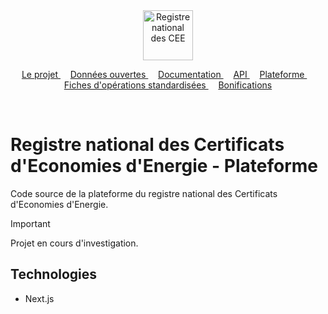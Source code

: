 <div align="center">
    <img width="auto" height="80" src="https://raw.githubusercontent.com/registre-national-cee/.github/refs/heads/main/assets/logo.svg" alt="Registre national des CEE">
</div>
<p align="center">
    <a href="https://github.com/registre-national-cee">
        Le projet
    </a>&nbsp;&nbsp;&nbsp;
    <a href="https://github.com/registre-national-cee/opendata">
        Données ouvertes
    </a>&nbsp;&nbsp;&nbsp;
    <a href="https://github.com/registre-national-cee/documentation">
        Documentation
    </a>&nbsp;&nbsp;&nbsp;
    <a href="https://github.com/registre-national-cee/api">
        API
    </a>&nbsp;&nbsp;&nbsp;
    <a href="https://github.com/registre-national-cee/app">
        Plateforme
    </a>&nbsp;&nbsp;&nbsp;
    <a href="https://github.com/registre-national-cee/fiches">
        Fiches d'opérations standardisées
    </a>&nbsp;&nbsp;&nbsp;
    <a href="https://github.com/registre-national-cee/bonifications">
        Bonifications
    </a>
</p>
<br/>

# Registre national des Certificats d'Economies d'Energie - Plateforme

Code source de la plateforme du registre national des Certificats d'Economies d'Energie.

> [!IMPORTANT]  
> Projet en cours d'investigation.

## Technologies

- Next.js

